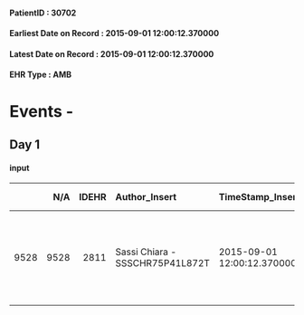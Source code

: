 
#### PatientID : 30702
#### Earliest Date on Record : 2015-09-01 12:00:12.370000
#### Latest Date on Record : 2015-09-01 12:00:12.370000
#### EHR Type : AMB

# Events - 

## Day 1

#### input
|      |    N/A |   IDEHR | Author_Insert                   | TimeStamp_Insert           | EHRType   |   PatientID |   IDDigitalSignDocument | persone_vicine   |   Unnamed: 0_x.1 |   IDANAMNESI_SOCIALE | Patient   | FamigliaAltro   | Paziente_T   | FamigliaAltro_T   |   Non_Rilevabile_x.1 | Note_Non_Rilevabile_x.1   | opt_Problemi   | chk_contr_sintomi   | opt_paziente_a   | opt_famiglia_a   | opt_adeguatezza   | ds_note_ad                                                                            | opt_paziente_solo   | ds_note_con         | opt_presente_assente   | Presenza_minori   | Caregiver_principale   | opt_capacita     | ds_familiari_coinv   | opt_risorse_ec   | opt_paziente_psi   | opt_Ins_vol   | opt_paziente_ad   | opt_caregiver_ad   | Needs     | Fragility                    | opt_famiglia_psi   |
|-----:|-------:|--------:|:--------------------------------|:---------------------------|:----------|------------:|------------------------:|:-----------------|-----------------:|---------------------:|:----------|:----------------|:-------------|:------------------|---------------------:|:--------------------------|:---------------|:--------------------|:-----------------|:-----------------|:------------------|:--------------------------------------------------------------------------------------|:--------------------|:--------------------|:-----------------------|:------------------|:-----------------------|:-----------------|:---------------------|:-----------------|:-------------------|:--------------|:------------------|:-------------------|:----------|:-----------------------------|:-------------------|
| 9528 |   9528 |    2811 | Sassi Chiara - SSSCHR75P41L872T | 2015-09-01 12:00:12.370000 | AMB       |       30702 |                  128755 | N/A              |             1261 |                  831 | Si#1      | Si#1            | No#0         | Si#1              |                    0 | NR                        | No#0           | controllo sintomi#0 | Indefinite#2     | Congruenti#1     | Da valutare#2     | La pz. vive da sola. Presenti due figli che vivono fuori casa (a Brescia e a Venezia) | Si#1                | La pz. vive da sola | Presente#1             | No#0              | figlio Giancarlo       | Incrementabile#1 | figlio Giancarlo     | Da valutare#2    | No#0               | No#0          | Parziale#1        | Totale#2           | Clinici#0 | sovraccarico assistenziale#4 | No#0               |


